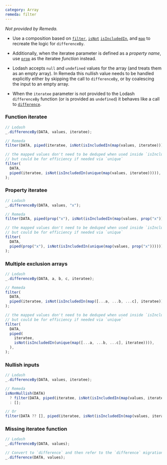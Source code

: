 ```yaml
---
category: Array
remeda: filter
---
```


_Not provided by Remeda._

- Use a composition based on [`filter`](/docs#filter), [`isNot`](/docs#isNot)
  [`isIncludedIn`](/docs#isIncludedIn), and [`map`](/docs#map) to recreate the
  logic for `differenceBy`.

- Additionally, when the iteratee parameter is defined as a _property name_, use
  [`prop`](/docs#prop) as the iteratee _function_ instead.

- Lodash accepts `null` and `undefined` values for the array (and treats them as
  an empty array). In Remeda this nullish value needs to be handled explicitly
  either by skipping the call to `differenceBy`, or by coalescing the input to
  an empty array.

- When the `iteratee` parameter is not provided to the Lodash `differenceBy`
  function (or is provided as `undefined`) it behaves like a call to
  [`difference`](/#difference).

### Function iteratee

```ts
// Lodash
_.differenceBy(DATA, values, iteratee);

// Remeda
filter(DATA, piped(iteratee, isNot(isIncludedIn(map(values, iteratee)))));

// the mapped values don't need to be deduped when used inside `isIncludedIn`,
// but could be for efficiency if needed via `unique`
filter(
  DATA,
  piped(iteratee, isNot(isIncludedIn(unique(map(values, iteratee))))),
);
```

### Property iteratee

```ts
// Lodash
_.differenceBy(DATA, values, "x");

// Remeda
filter(DATA, piped(prop("x"), isNot(isIncludedIn(map(values, prop("x"))))));

// the mapped values don't need to be deduped when used inside `isIncludedIn`,
// but could be for efficiency if needed via `unique`
filter(
  DATA,
  piped(prop("x"), isNot(isIncludedIn(unique(map(values, prop("x")))))),
);
```

### Multiple exclusion arrays

```ts
// Lodash
_.differenceBy(DATA, a, b, c, iteratee);

// Remeda
filter(
  DATA,
  piped(iteratee, isNot(isIncludedIn(map([...a, ...b, ...c], iteratee)))),
);

// the mapped values don't need to be deduped when used inside `isIncludedIn`,
// but could be for efficiency if needed via `unique`
filter(
  DATA,
  piped(
    iteratee,
    isNot(isIncludedIn(unique(map([...a, ...b, ...c], iteratee)))),
  ),
);
```

### Nullish inputs

```ts
// Lodash
_.differenceBy(DATA, values, iteratee);

// Remeda
isNonNullish(DATA)
  ? filter(DATA, piped(iteratee, isNot(isIncludedIn(map(values, iteratee)))))
  : [];

// Or
filter(DATA ?? [], piped(iteratee, isNot(isIncludedIn(map(values, iteratee)))));
```

### Missing iteratee function

```ts
// Lodash
_.differenceBy(DATA, values);

// Convert to `difference` and then refer to the `difference` migration docs
_.difference(DATA, values);
```
